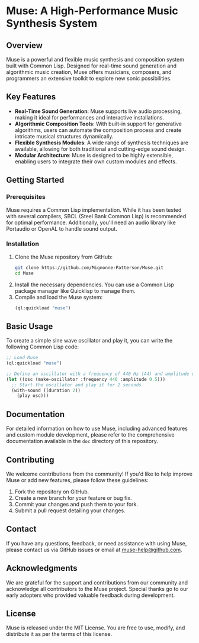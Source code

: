 # Muse: A High-Performance Music Synthesis System

## Overview

Muse is a powerful and flexible music synthesis and composition system built with Common Lisp. Designed for real-time sound generation and algorithmic music creation, Muse offers musicians, composers, and programmers an extensive toolkit to explore new sonic possibilities.

## Key Features

- **Real-Time Sound Generation**: Muse supports live audio processing, making it ideal for performances and interactive installations.
- **Algorithmic Composition Tools**: With built-in support for generative algorithms, users can automate the composition process and create intricate musical structures dynamically.
- **Flexible Synthesis Modules**: A wide range of synthesis techniques are available, allowing for both traditional and cutting-edge sound design.
- **Modular Architecture**: Muse is designed to be highly extensible, enabling users to integrate their own custom modules and effects.

## Getting Started

### Prerequisites

Muse requires a Common Lisp implementation. While it has been tested with several compilers, SBCL (Steel Bank Common Lisp) is recommended for optimal performance. Additionally, you'll need an audio library like Portaudio or OpenAL to handle sound output.

### Installation

1. Clone the Muse repository from GitHub:
   ```bash
   git clone https://github.com/Mignonne-Patterson/Muse.git
   cd Muse
   ```
2. Install the necessary dependencies. You can use a Common Lisp package manager like Quicklisp to manage them.
3. Compile and load the Muse system:
   ```lisp
   (ql:quickload "muse")
   ```

## Basic Usage

To create a simple sine wave oscillator and play it, you can write the following Common Lisp code:

```lisp
;; Load Muse
(ql:quickload "muse")

;; Define an oscillator with a frequency of 440 Hz (A4) and amplitude of 0.5
(let ((osc (make-oscillator :frequency 440 :amplitude 0.5)))
  ;; Start the oscillator and play it for 2 seconds
  (with-sound ((duration 2))
    (play osc)))
```

## Documentation

For detailed information on how to use Muse, including advanced features and custom module development, please refer to the comprehensive documentation available in the `doc` directory of this repository.

## Contributing

We welcome contributions from the community! If you'd like to help improve Muse or add new features, please follow these guidelines:

1. Fork the repository on GitHub.
2. Create a new branch for your feature or bug fix.
3. Commit your changes and push them to your fork.
4. Submit a pull request detailing your changes.

## Contact

If you have any questions, feedback, or need assistance with using Muse, please contact us via GitHub issues or email at muse-help@github.com.

## Acknowledgments

We are grateful for the support and contributions from our community and acknowledge all contributors to the Muse project. Special thanks go to our early adopters who provided valuable feedback during development.

## License

Muse is released under the MIT License. You are free to use, modify, and distribute it as per the terms of this license.